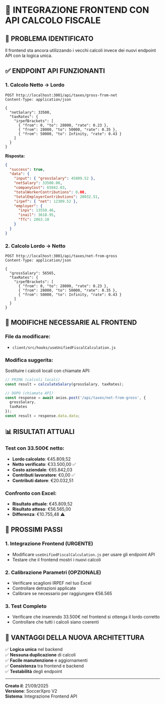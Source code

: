 # 🔗 INTEGRAZIONE FRONTEND CON API CALCOLO FISCALE

## 🎯 **PROBLEMA IDENTIFICATO**
Il frontend sta ancora utilizzando i vecchi calcoli invece dei nuovi endpoint API con la logica unica.

## ✅ **ENDPOINT API FUNZIONANTI**

### **1. Calcolo Netto → Lordo**
```
POST http://localhost:3001/api/taxes/gross-from-net
Content-Type: application/json

{
  "netSalary": 33500,
  "taxRates": {
    "irpefBrackets": [
      { "from": 0, "to": 28000, "rate": 0.23 },
      { "from": 28000, "to": 50000, "rate": 0.35 },
      { "from": 50000, "to": Infinity, "rate": 0.43 }
    ]
  }
}
```

**Risposta:**
```json
{
  "success": true,
  "data": {
    "input": { "grossSalary": 45809.52 },
    "netSalary": 33500.00,
    "companyCost": 65842.03,
    "totalWorkerContributions": 0.00,
    "totalEmployerContributions": 20032.51,
    "irpef": { "net": 12309.52 },
    "employer": {
      "inps": 13550.46,
      "inail": 3618.95,
      "ffc": 2863.10
    }
  }
}
```

### **2. Calcolo Lordo → Netto**
```
POST http://localhost:3001/api/taxes/net-from-gross
Content-Type: application/json

{
  "grossSalary": 56565,
  "taxRates": {
    "irpefBrackets": [
      { "from": 0, "to": 28000, "rate": 0.23 },
      { "from": 28000, "to": 50000, "rate": 0.35 },
      { "from": 50000, "to": Infinity, "rate": 0.43 }
    ]
  }
}
```

## 🔧 **MODIFICHE NECESSARIE AL FRONTEND**

### **File da modificare:**
- `client/src/hooks/useUnifiedFiscalCalculation.js`

### **Modifica suggerita:**
Sostituire i calcoli locali con chiamate API:

```javascript
// PRIMA (calcoli locali)
const result = calculateSalary(grossSalary, taxRates);

// DOPO (chiamata API)
const response = await axios.post('/api/taxes/net-from-gross', {
  grossSalary,
  taxRates
});
const result = response.data.data;
```

## 📊 **RISULTATI ATTUALI**

### **Test con 33.500€ netto:**
- **Lordo calcolato**: €45.809,52
- **Netto verificato**: €33.500,00 ✅
- **Costo aziendale**: €65.842,03
- **Contributi lavoratore**: €0,00 ✅
- **Contributi datore**: €20.032,51

### **Confronto con Excel:**
- **Risultato attuale**: €45.809,52
- **Risultato atteso**: €56.565,00
- **Differenza**: €10.755,48 ⚠️

## 🎯 **PROSSIMI PASSI**

### **1. Integrazione Frontend (URGENTE)**
- Modificare `useUnifiedFiscalCalculation.js` per usare gli endpoint API
- Testare che il frontend mostri i nuovi calcoli

### **2. Calibrazione Parametri (OPZIONALE)**
- Verificare scaglioni IRPEF nel tuo Excel
- Controllare detrazioni applicate
- Calibrare se necessario per raggiungere €56.565

### **3. Test Completo**
- Verificare che inserendo 33.500€ nel frontend si ottenga il lordo corretto
- Controllare che tutti i calcoli siano coerenti

## 🚀 **VANTAGGI DELLA NUOVA ARCHITETTURA**

✅ **Logica unica** nel backend  
✅ **Nessuna duplicazione** di calcoli  
✅ **Facile manutenzione** e aggiornamenti  
✅ **Consistenza** tra frontend e backend  
✅ **Testabilità** degli endpoint  

---
**Creato il**: 21/09/2025  
**Versione**: SoccerXpro V2  
**Sistema**: Integrazione Frontend API












